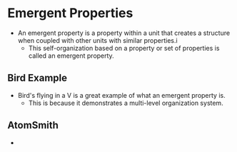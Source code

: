 # Emergent Properties
 - An emergent property is a property within a unit that creates a structure when coupled with other units with similar properties.i
     - This self-organization based on a property or set of properties is called an emergent property.

## Bird Example
 - Bird's flying in a V is a great example of what an emergent property is.
     - This is because it demonstrates a multi-level organization system.

## AtomSmith
 - 

